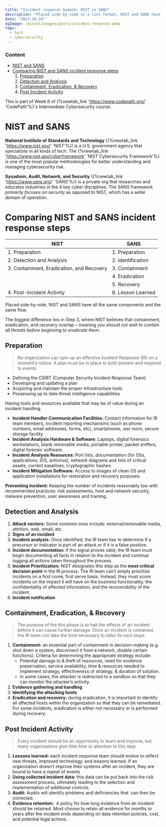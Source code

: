 ```yaml
---
title: "Incident response &mdash; NIST vs SANS"
description: "Placed side-by-side in a list format, NIST and SANS have all the same components and the same flow. The biggest difference lies in Step 3, where NIST believes that containment, eradication, and recovery overlap – meaning you should not wait to contain all threats before beginning to eradicate them"
date: "2023-10-24"
ogImage: /assets/images/posts/incident-response.webp
tags:
  - tech
  - cybersecurity
---
```


### Content

- [NIST and SANS](#nist-and-sans)
- [Comparing NIST and SANS incident response steps](#comparing-nist-and-sans-incident-response-steps)
  1. [Preparation](#preparation)
  2. [Detection and Analysis](#detection-and-analysis)
  3. [Containment, Eradication, & Recovery](#containment%2C-eradication%2C-%26-recovery)
  4. [Post Incident Activity](#post-incident-activity)

This is part of Week 6 of {%newtab_link 'https://www.codepath.org/' 'CodePath'%}'s Intermediate Cybersecurity course.

# NIST and SANS

**National Institute of Standards and Technology** ({%newtab_link 'https://www.nist.gov/' 'NIST'%}) is a U.S. government agency that specializes in all kinds of tech. The {%newtab_link 'https://www.nist.gov/cyberframework' 'NIST Cybersecurity Framework'%} is one of the most popular methodologies for better understanding and managing cybersecurity risk.

**Sysadmin, Audit, Network, and Security** ({%newtab_link 'https://www.sans.org/' 'SANS'%}) is a private org that researches and educates industries in the 4 key cyber disciplines. The SANS framework _primarily focuses on security_ as opposed to NIST, which has a wider domain of operation.

# Comparing NIST and SANS incident response steps

| NIST                                      | SANS              |
| ----------------------------------------- | ----------------- |
| 1. Preparation                            | 1. Preparation    |
| 2. Detection and Analysis                 | 2. Identification |
| 3. Containment, Eradication, and Recovery | 3. Containment    |
|                                           | 4. Eradication    |
|                                           | 5. Recovery       |
| 4. Post-Incident Activity                 | 6. Lesson Learned |

Placed side-by-side, NIST and SANS have all the same components and the same flow.

The biggest difference lies in Step 3, where NIST believes that containment, eradication, and recovery overlap – meaning _you should not wait to contain all threats before beginning to eradicate them_.

## Preparation

> No organization can spin up an effective Incident Response (IR) on a moment’s notice. A plan must be in place to both prevent and respond to events.

- Defining the CSIRT (Computer Security Incident Response Team)
- Developing and updating a plan
- Acquiring and maintain the proper infrastructure tools
- Possessing up to date threat intelligence capabilities

Having tools and resources available that may be of value during an incident handling.

- **Incident Handler Communication Facilities:** Contact information for IR team members, incident reporting mechanisms (such as phone numbers, email addresses, forms, etc), smartphones, war room, secure storage facility.
- **Incident Analysis Hardware & Software:** Laptops, digital forensics workstations, blank removable media, portable printer, packet sniffers, digital forensic software.
- **Incident Analysis Resources:** Port lists, documentation (for OSs, applications, IDS, antivirus), network diagrams and lists of critical assets, current baselines, cryptographic hashes.
- **Incident Mitigation Software:** Access to images of clean OS and application installations for restoration and recovery purposes.

**Preventing incident:** Keeping the number of incidents reasonably low with recommended practices: risk assessments, host and network security, malware prevention, user awareness and training.

## Detection and Analysis

1. **Attack vectors:** Some common ones include: external/removable media, attrition, web, email, etc.
2. **Signs of an incident**
3. **Incident analysis:** Once identified, the IR team has to determine if a precursor or indicator is part of an attack or if it is a false positive.
4. **Incident documentation:** If the signal proves valid, the IR team must begin documenting all facts in relation to the incident and continue logging all actions taken throughout the process.
5. **Incident Prioritization:** NIST designates this step as the **most critical decision point** in the IR process. The IR team can’t simply prioritize incidents on a first come, first serve basis. Instead, they must score incidents on the impact it will have on the business functionality, the confidentiality of affected information, and the recoverability of the incident.
6. **Incident notification**

## Containment, Eradication, & Recovery

> The purpose of the this phase is to halt the effects of an incident before it can cause further damage. Once an incident is contained, the IR team can take the time necessary to tailor its next steps.

1. **Containment:** an essential part of containment is decision-making (e.g. shut down a system, disconnect it from a network, disable certain functions). Criteria for determining the appropriate strategy include:
   - Potential damage to & theft of resources, need for evidence preservation, service availability, time & resources needed to implement strategy, effectiveness of strategy, & duration of solution.
   - In some cases, the attacker is redirected to a sandbox so that they can monitor the attacker’s activity.
2. **Evidence gathering and handling**
3. **Identifying the attacking hosts**
4. **Eradication and recovery:** during eradication, it is important to identify all affected hosts within the organization so that they can be remediated. For some incidents, eradication is either not necessary or is performed during recovery.

## Post Incident Activity

> Every incident should be an opportunity to learn and improve, but many organizations give little time or attention to this step.

1. **Lessons learned:** each incident response team should evolve to reflect new threats, improved technology, and lessons learned. If an organization doesn’t improve their systems after an incident, they are bound to have a repeat of events
2. **Using collected incident data:** this data can be put back into the risk assessment process, ultimately leading to the selection and implementation of additional controls.
3. **Audit:** Audits will identify problems and deficiencies that  can then be corrected.
4. **Evidence retention:**  A policy for how long evidence from an incident should be retained. Most choose to retain all evidence for months or years after the incident ends depending on data retention policies, cost, and potential legal actions.
